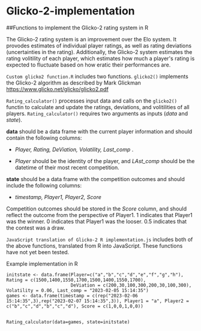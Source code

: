 # Glicko-2-implementation
 
##Functions to implement the Glicko-2 rating system in R

The Glicko-2 rating system is an improvement over the Elo system. It provodes estimates of individual player ratings, as well as rating deviations (uncertainties in the rating).
Additionally, the Glicko-2 system estimates the rating volitility of each player, which estimates how much a player's rating is expected to fluctuate based on how eratic their performances are.

```Custom glicko2 function.R``` includes two functions. 
```glicko2()``` implements the Glicko-2 algorithm as described by Mark Glickman https://www.glicko.net/glicko/glicko2.pdf

```Rating_calculator()``` processes input data and calls on the ```glicko2()``` functin to calculate and update the ratings, deviations, and volitilities of all players. 
```Rating_calculator()``` requires two arguments as inputs (*data* and *state*). 

**data** should be a data frame with the current player information and should contain the following columns:
* *Player, Rating, DeViation, Volatility, Last_comp* .

* *Player* should be the identity of the player, and *LAst_comp* should be the datetime of their most recent competition. 

**state** should be a data frame with the competition outcomes and should include the following columns:
* *timestamp, Player1, Player2, Score* 

Competition outcomes should be stored in the *Score* column, and should reflect the outcome from the perspective of Player1. 
1 indicates that Player1 was the winner.
0 indicates that Player1 was the looser.
0.5 indicates that the contest was a draw.


```JavaScript translation of Glicko-2 R implementation.js``` includes both of the above functions, translated from R into JavaScript. These functions have not yet been tested. 


Example implementation in R

```##### Example implementation
initstate <- data.frame(Player=c("a","b","c","d","e","f","g","h"), Rating = c(1500,1400,1550,1700,1500,1400,1550,1700),
                        DeViation = c(200,30,100,300,200,30,100,300), Volatility = 0.06, Last_comp = "2023-02-05 15:14:35")
games <- data.frame(timestamp = c(rep("2023-02-06 15:14:35",3),rep("2023-02-07 15:14:35",3)), Player1 = "a", Player2 = c("b","c","d","b","c","d"), Score = c(1,0,0,1,0,0))


Rating_calculator(data=games, state=initstate)
```
